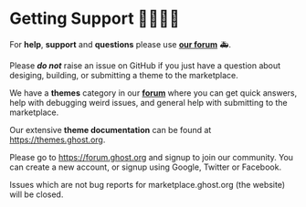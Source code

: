 # Getting Support 👨‍👩‍👧‍👦

For **help**, **support** and **questions** please use **[our forum](https://forum.ghost.org)**  🚑.

Please **_do not_** raise an issue on GitHub if you just have a question about desiging, building, or submitting a theme to the marketplace.

We have a **themes** category in our **[forum](https://forum.ghost.org/)** where you can get quick answers,
help with debugging weird issues, and general help with submitting to the marketplace.

Our extensive **theme documentation** can be found at https://themes.ghost.org.

Please go to https://forum.ghost.org and signup to join our community. You can create a new account, or signup using Google, Twitter or Facebook.

Issues which are not bug reports for marketplace.ghost.org (the website) will be closed.
